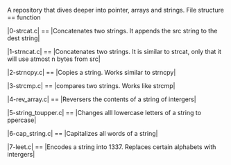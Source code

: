 A repository that dives deeper into pointer, arrays and strings.
File structure ==  function

|0-strcat.c|  ==  |Concatenates two strings. It appends the src string to
	      the dest string|

|1-strncat.c|  ==  |Concatenates two strings. It is similar to strcat,
	       only that it will use atmost n bytes from src|

|2-strncpy.c|  ==  |Copies a string. Works similar to strncpy|

|3-strcmp.c|  ==  |compares two strings. Works like strcmp|

|4-rev_array.c|  ==  |Reversers the contents of a string of intergers|

|5-string_toupper.c|  ==  |Changes alll lowercase letters of a
		      string to ppercase|

|6-cap_string.c|  ==  |Capitalizes all words of a string|

|7-leet.c|  ==  |Encodes a string into 1337. Replaces certain
   	    	alphabets with intergers|